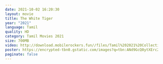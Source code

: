 ```yaml
---
date: 2021-10-02 16:20:30
layout: movie
title: The White Tiger
year: "2021"
language: Tamil
quality: HD
category: Tamil Movies 2021
size: 700MB
video: http://download.mobilerockers.fun//files/Tamil%202021%20Collection/The%20White%20Tiger%20(2021)/The%20White%20Tiger%20(2021)%20Full%20Movies/The%20White%20Tiger%20(2021)%20HDRip/The%20White%20Tiger%20(2021)%20HDRip%20Single%20Part.mp4
poster: https://encrypted-tbn0.gstatic.com/images?q=tbn:ANd9GcQ0ytXErc2V867pxsKONjhNA6EkaGz8bs1Kzg&usqp=CAU
paginate: false
---
```

